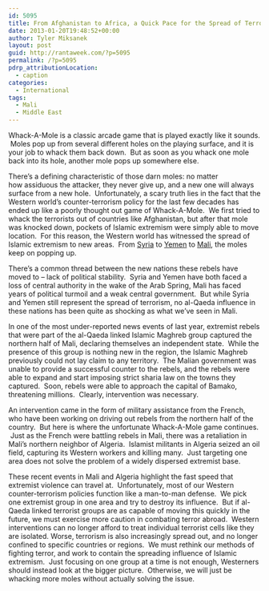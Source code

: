 ```yaml
---
id: 5095
title: From Afghanistan to Africa, a Quick Pace for the Spread of Terrorism
date: 2013-01-20T19:48:52+00:00
author: Tyler Miksanek
layout: post
guid: http://rantaweek.com/?p=5095
permalink: /?p=5095
pdrp_attributionLocation:
  - caption
categories:
  - International
tags:
  - Mali
  - Middle East
---
```

Whack-A-Mole is a classic arcade game that is played exactly like it sounds.  Moles pop up from several different holes on the playing surface, and it is your job to whack them back down.  But as soon as you whack one mole back into its hole, another mole pops up somewhere else.

There&#8217;s a defining characteristic of those darn moles: no matter how assiduous the attacker, they never give up, and a new one will always surface from a new hole.  Unfortunately, a scary truth lies in the fact that the Western world&#8217;s counter-terrorism policy for the last few decades has ended up like a poorly thought out game of Whack-A-Mole.  We first tried to whack the terrorists out of countries like Afghanistan, but after that mole was knocked down, pockets of Islamic extremism were simply able to move location.  For this reason, the Western world has witnessed the spread of Islamic extremism to new areas.  From [Syria](http://rantaweek.com/al-qaeda-in-syria-a-dangerous-development/ "Al-Qaeda in Syria, A Dangerous Development") to [Yemen](http://rantaweek.com/problems-pakistan-yemen/ "Problems in Pakistan and Yemen") to [Mali](http://rantaweek.com/a-precarious-situation-of-militant-extremism-in-mali/ "The Worrying Spread of Extremism in Mali"), the moles keep on popping up.

There&#8217;s a common thread between the new nations these rebels have moved to &#8211; lack of political stability.  Syria and Yemen have both faced a loss of central authority in the wake of the Arab Spring, Mali has faced years of political turmoil and a weak central government.  But while Syria and Yemen still represent the spread of terrorism, no al-Qaeda influence in these nations has been quite as shocking as what we&#8217;ve seen in Mali.

In one of the most under-reported news events of last year, extremist rebels that were part of the al-Qaeda linked Islamic Maghreb group captured the northern half of Mali, declaring themselves an independent state.  While the presence of this group is nothing new in the region, the Islamic Maghreb previously could not lay claim to any territory.  The Malian government was unable to provide a successful counter to the rebels, and the rebels were able to expand and start imposing strict sharia law on the towns they captured.  Soon, rebels were able to approach the capital of Bamako, threatening millions.  Clearly, intervention was necessary.

An intervention came in the form of military assistance from the French, who have been working on driving out rebels from the northern half of the country.  But here is where the unfortunate Whack-A-Mole game continues.  Just as the French were battling rebels in Mali, there was a retaliation in Mali&#8217;s northern neighbor of Algeria.  Islamist militants in Algeria seized an oil field, capturing its Western workers and killing many.  Just targeting one area does not solve the problem of a widely dispersed extremist base.

These recent events in Mali and Algeria highlight the fast speed that extremist violence can travel at.  Unfortunately, most of our Western counter-terrorism policies function like a man-to-man defense.  We pick one extremist group in one area and try to destroy its influence.  But if al-Qaeda linked terrorist groups are as capable of moving this quickly in the future, we must exercise more caution in combating terror abroad.  Western interventions can no longer afford to treat individual terrorist cells like they are isolated. Worse, terrorism is also increasingly spread out, and no longer confined to specific countries or regions.  We must rethink our methods of fighting terror, and work to contain the spreading influence of Islamic extremism.  Just focusing on one group at a time is not enough, Westerners should instead look at the bigger picture.  Otherwise, we will just be whacking more moles without actually solving the issue.